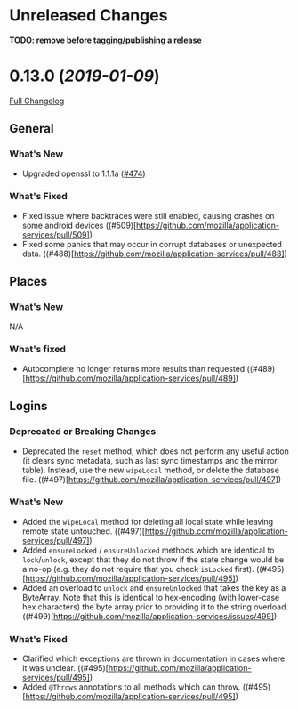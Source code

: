 # Unreleased Changes

**TODO: remove before tagging/publishing a release**

# 0.13.0 (_2019-01-09_)

[Full Changelog](https://github.com/mozilla/application-services/compare/v0.12.1...v0.13.0)

## General

### What's New

- Upgraded openssl to 1.1.1a ([#474](https://github.com/mozilla/application-services/pull/474))

### What's Fixed

- Fixed issue where backtraces were still enabled, causing crashes on some android devices ((#509)[https://github.com/mozilla/application-services/pull/509])
- Fixed some panics that may occur in corrupt databases or unexpected data. ((#488)[https://github.com/mozilla/application-services/pull/488])

## Places

### What's New

N/A

### What's fixed

- Autocomplete no longer returns more results than requested ((#489)[https://github.com/mozilla/application-services/pull/489])

## Logins

### Deprecated or Breaking Changes

- Deprecated the `reset` method, which does not perform any useful action (it clears sync metadata, such as last sync timestamps and the mirror table). Instead, use the new `wipeLocal` method, or delete the database file. ((#497)[https://github.com/mozilla/application-services/pull/497])

### What's New

- Added the `wipeLocal` method for deleting all local state while leaving remote state untouched. ((#497)[https://github.com/mozilla/application-services/pull/497])
- Added `ensureLocked` / `ensureUnlocked` methods which are identical to `lock`/`unlock`, except that they do not throw if the state change would be a no-op (e.g. they do not require that you check `isLocked` first). ((#495)[https://github.com/mozilla/application-services/pull/495])
- Added an overload to `unlock` and `ensureUnlocked` that takes the key as a ByteArray. Note that this is identical to hex-encoding (with lower-case hex characters) the byte array prior to providing it to the string overload. ((#499)[https://github.com/mozilla/application-services/issues/499])

### What's Fixed

- Clarified which exceptions are thrown in documentation in cases where it was unclear. ((#495)[https://github.com/mozilla/application-services/pull/495])
- Added `@Throws` annotations to all methods which can throw. ((#495)[https://github.com/mozilla/application-services/pull/495])
